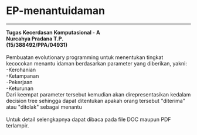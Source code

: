 # EP-menantuidaman
-----
<b>Tugas Kecerdasan Komputasional - A<br />
Nurcahya Pradana T.P. <br />(15/388492/PPA/04931)
</b><br /><br />
Pembuatan evolutionary programming untuk menentukan tingkat kecocokan menantu idaman berdasarkan parameter yang diberikan, yakni:<br />
-Kerohanian<br />
-Ketampanan<br />
-Pekerjaan<br />
-Keturunan<br />
Dari keempat parameter tersebut kemudian akan direpresentasikan kedalam decision tree sehingga dapat ditentukan apakah orang tersebut "diterima" atau "ditolak" sebagai menantu<br /><br />
Untuk detail selengkapnya dapat dibaca pada file DOC maupun PDF terlampir.
